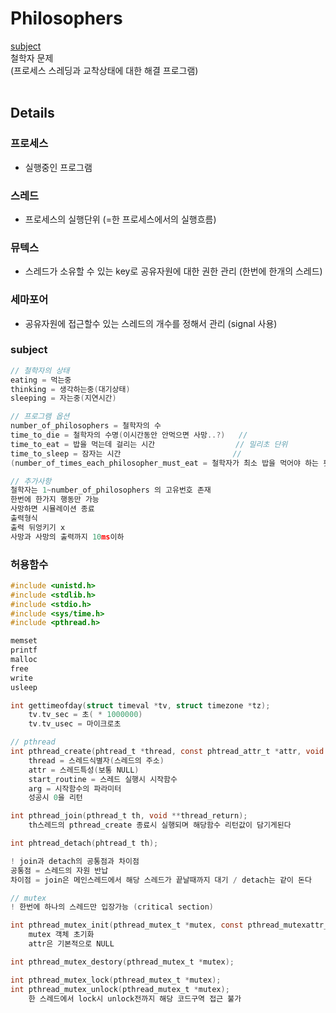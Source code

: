 # Philosophers
[subject](https://github.com/tozggg/Philosophers/blob/master/subject.pdf)  
철학자 문제  
(프로세스 스레딩과 교착상태에 대한 해결 프로그램)
<br>
<br>
## Details
### 프로세스

- 실행중인 프로그램

### 스레드

- 프로세스의 실행단위 (=한 프로세스에서의 실행흐름)

### 뮤텍스

- 스레드가 소유할 수 있는 key로 공유자원에 대한 권한 관리 (한번에 한개의 스레드)

### 세마포어

- 공유자원에 접근할수 있는 스레드의 개수를 정해서 관리 (signal 사용)

### subject

```c
// 철학자의 상태
eating = 먹는중
thinking = 생각하는중(대기상태)
sleeping = 자는중(지연시간)

// 프로그램 옵션
number_of_philosophers = 철학자의 수
time_to_die = 철학자의 수명(이시간동안 안먹으면 사망..?)   //
time_to_eat = 밥을 먹는데 걸리는 시간                  // 밀리초 단위
time_to_sleep = 잠자는 시간                         //
(number_of_times_each_philosopher_must_eat = 철학자가 최소 밥을 먹어야 하는 횟수)

// 추가사항
철학자는 1~number_of_philosophers 의 고유번호 존재
한번에 한가지 행동만 가능
사망하면 시뮬레이션 종료
출력형식
출력 뒤엉키기 x
사망과 사망의 출력까지 10ms이하
```

### 허용함수
```c
#include <unistd.h>
#include <stdlib.h>
#include <stdio.h>
#include <sys/time.h>
#include <pthread.h>

memset
printf
malloc
free
write
usleep

int gettimeofday(struct timeval *tv, struct timezone *tz);
	tv.tv_sec = 초( * 1000000)
	tv.tv_usec = 마이크로초

// pthread
int pthread_create(phtread_t *thread, const phtread_attr_t *attr, void *(*start_routine)(void *), void *arg);
	thread = 스레드식별자(스레드의 주소)
	attr = 스레드특성(보통 NULL)
	start_routine = 스레드 실행시 시작함수
	arg = 시작함수의 파라미터
	성공시 0을 리턴

int pthread_join(pthread_t th, void **thread_return);
	th스레드의 pthread_create 종료시 실행되며 해당함수 리턴값이 담기게된다

int phtread_detach(phtread_t th);

! join과 detach의 공통점과 차이점
공통점 = 스레드의 자원 반납
차이점 = join은 메인스레드에서 해당 스레드가 끝날때까지 대기 / detach는 같이 돈다

// mutex
! 한번에 하나의 스레드만 입장가능 (critical section)

int pthread_mutex_init(pthread_mutex_t *mutex, const pthread_mutexattr_t *attr);
	mutex 객체 초기화
	attr은 기본적으로 NULL

int pthread_mutex_destory(pthread_mutex_t *mutex);

int pthread_mutex_lock(pthread_mutex_t *mutex);
int pthread_mutex_unlock(pthread_mutex_t *mutex);
	한 스레드에서 lock시 unlock전까지 해당 코드구역 접근 불가
```
